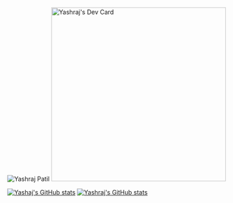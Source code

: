 ### 

<!--
**Yashraj0405/Yashraj0405** is a ✨ _special_ ✨ repository because its `README.md` (this file) appears on your GitHub profile.

Here are some ideas to get you started:

- 🔭 I’m currently working on ...
- 🌱 I’m currently learning ...
- 👯 I’m looking to collaborate on ...
- 🤔 I’m looking for help with ...
- 💬 Ask me about ...
- 📫 How to reach me: ...
- 😄 Pronouns: ...
- ⚡ Fun fact: ...
-->
<img src="https://i.postimg.cc/7PKHxMRZ/![Banner](https://github.com/Yashraj0405/Yashraj0405/assets/91713390/357d65c2-11cc-45bd-9322-13c0f1b878f2)" alt="Yashraj Patil" />
<a href="https://app.daily.dev/yashraj_24"><img src="https://api.daily.dev/devcards/204789c8b56745db94ec4ee658e2efdc.png?r=5hx" width="400" alt="Yashraj's Dev Card"/></a>

[![Yashaj's GitHub stats](https://github-readme-stats.vercel.app/api?username=Yashraj0405&show_icons=true&theme=synthwave)](https://github.com/anuraghazra/github-readme-stats)
[![Yashraj's GitHub stats](https://github-readme-stats.vercel.app/api/top-langs/?username=Yashraj0405&show_icons=true&theme=synthwave)](https://github.com/anuraghazra/github-readme-stats)


